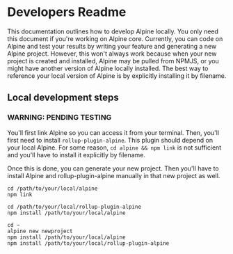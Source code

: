 # Developers Readme

This documentation outlines how to develop Alpine locally. You only need this document if you're working on Alpine core.
Currently, you can code on Alpine and test your results by writing your feature and generating a new Alpine project.
However, this won't always work because when your new project is created and installed, Alpine may be pulled from NPMJS,
or you might have another version of Alpine locally installed. The best way to reference your local version of Alpine is
by explicitly installing it by filename. 

## Local development steps

### WARNING: PENDING TESTING

You'll first link Alpine so you can access it from your terminal. Then, you'll first need to install 
`rollup-plugin-alpine`. This plugin should depend on your local Alpine. For some reason, `cd alpine && npm link` is not 
sufficient and you'll have to install it explicitly by filename.

Once this is done, you can generate your new project. Then you'll have to install Alpine and rollup-plugin-alpine manually
in that new project as well.

```
cd /path/to/your/local/alpine
npm link

cd /path/to/your/local/rollup-plugin-alpine
npm install /path/to/your/local/alpine

cd ~
alpine new newproject
npm install /path/to/your/local/alpine
npm install /path/to/your/local/rollup-plugin-alpine
```

